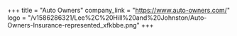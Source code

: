 +++
title = "Auto Owners"
company_link = "https://www.auto-owners.com/"
logo = "/v1586286321/Lee%2C%20Hill%20and%20Johnston/Auto-Owners-Insurance-represented_xfkbbe.png"
+++